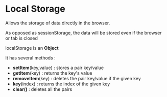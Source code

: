 # Local Storage

Allows the storage of data directly in the browser.

As opposed as sessionStorage, the data will be stored even if the browser or tab is closed

localStorage is an **Object**

It has several methods :

- **setItem**(key,value) : stores a pair key/value
- **getItem**(key) : returns the key's value
- **removeItem**(key) : deletes the pair key/value if the given key
- **key**(index) : returns the index of the given key
- **clear()** : deletes all the pairs

